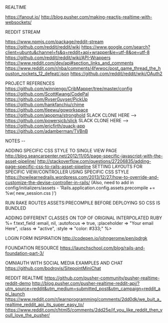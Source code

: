 REALTIME

https://fanout.io/
http://blog.pusher.com/making-reactjs-realtime-with-websockets/


REDDIT STREAM

https://www.npmjs.com/package/reddit-stream
https://github.com/reddit/reddit/wiki
https://www.google.com/search?client=ubuntu&channel=fs&q=reddit+api+wrapper&ie=utf-8&oe=utf-8
https://github.com/reddit/reddit/wiki/API-Wrappers
https://www.reddit.com/dev/api#section_links_and_comments
https://www.reddit.com/r/nba/comments/4fwwoc/post_game_thread_the_houston_rockets_12_defeat/.json
https://github.com/reddit/reddit/wiki/OAuth2


PROJECT REFERENCES
https://github.com/winniengo/CribMapper/tree/master/config
https://github.com/ScottKwang/CodePal
https://github.com/RyserGuyser/PickUp
https://github.com/hankfanchiu/chime
https://github.com/tleewu/goworkspace
https://github.com/apopma/stronghold
SLACK CLONE HERE --> https://github.com/powersjcb/slick
SLACK CLONE HERE --> https://github.com/ericfirth/quack-app
https://github.com/adamberman/TVBnB


NOTES --

ADDING SPECIFIC CSS STYLE TO SINGLE VIEW PAGE
http://blog.seancarpenter.net/2012/11/05/page-specific-javascript-with-the-asset-pipeline/
http://stackoverflow.com/questions/27206835/adding-page-specific-css-to-rails-asset-pipeline
SETTING LAYOUTS FOR SPECIFIC VIEW/CONTROLLER USING SPECIFIC CSS STYLE
https://howilearnedrails.wordpress.com/2013/12/27/how-to-override-and-customize-the-devise-controller-in-rails/
(Also, need to add in config/initializers/assets - 'Rails.application.config.assets.precompile += %w( new_session.css )')

RUN RAKE ROUTES ASSETS:PRECOMPILE BEFORE DEPLOYING SO CSS IS BUNDLED

ADDING DIFFERENT CLASSES ON TOP OF ORIGINAL INTERPOLATED RUBY
%= f.text_field :email, nil, :autofocus => true, :placeholder => "Your email Here", :class => "active", :style => "color: #333;" %>


LOGIN FORM INSPIRATION
http://codepen.io/johngerome/pen/pdrgk

FOUNDATION RESOURCE
https://launchschool.com/blog/rails-and-foundation-part-3/

OMNIAUTH WITH SOCIAL MEDIA EXAMPLES AND CHAT
https://github.com/bodrovis/SitepointMiniChat


REDDIT REALTIME
https://github.com/pusher-community/pusher-realtime-reddit-demo
http://blog.pusher.com/pusher-realtime-reddit-api/?utm_source=reddit&utm_medium=submitted_post&utm_campaign=reddit_api_launch
https://www.reddit.com/r/learnprogramming/comments/2dd0dk/we_buit_a_realtime_reddit_api_its_super_easy_to/
https://www.reddit.com/r/html5/comments/2dd25e/if_you_like_reddit_then_youll_love_the_pusher/
